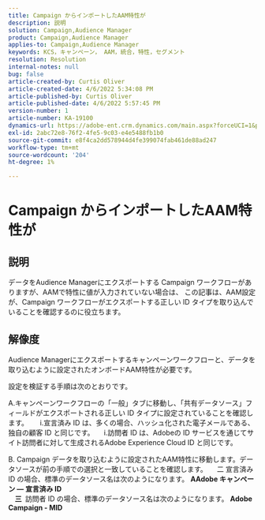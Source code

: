 ```yaml
---
title: Campaign からインポートしたAAM特性が
description: 説明
solution: Campaign,Audience Manager
product: Campaign,Audience Manager
applies-to: Campaign,Audience Manager
keywords: KCS，キャンペーン， AAM，統合，特性，セグメント
resolution: Resolution
internal-notes: null
bug: false
article-created-by: Curtis Oliver
article-created-date: 4/6/2022 5:34:08 PM
article-published-by: Curtis Oliver
article-published-date: 4/6/2022 5:57:45 PM
version-number: 1
article-number: KA-19100
dynamics-url: https://adobe-ent.crm.dynamics.com/main.aspx?forceUCI=1&pagetype=entityrecord&etn=knowledgearticle&id=2a0736be-cfb5-ec11-983f-000d3a5d0cd2
exl-id: 2abc72e8-76f2-4fe5-9c03-e4e5488fb1b0
source-git-commit: e8f4ca2dd578944d4fe399074fab461de88ad247
workflow-type: tm+mt
source-wordcount: '204'
ht-degree: 1%

---
```


# Campaign からインポートしたAAM特性が

## 説明

データをAudience Managerにエクスポートする Campaign ワークフローがありますが、AAMで特性に値が入力されていない場合は、 この記事は、AAM設定が、Campaign ワークフローがエクスポートする正しい ID タイプを取り込んでいることを確認するのに役立ちます。 

## 解像度


Audience Managerにエクスポートするキャンペーンワークフローと、データを取り込むように設定されたオンボードAAM特性が必要です。 

設定を検証する手順は次のとおりです。

A.キャンペーンワークフローの「一般」タブに移動し、「共有データソース」フィールドがエクスポートされる正しい ID タイプに設定されていることを確認します。
     i.宣言済み ID は、多くの場合、ハッシュ化された電子メールである、独自の顧客 ID と同じです。
    i.訪問者 ID は、Adobeの ID サービスを通じてサイト訪問者に対して生成されるAdobe Experience Cloud ID と同じです。

B. Campaign データを取り込むように設定されたAAM特性に移動します。データソースが前の手順での選択と一致していることを確認します。
    二 宣言済み ID の場合、標準のデータソース名は次のようになります。 <b>A</b><b>Adobe キャンペーン — 宣言済み ID
<br>    三 </b> 訪問者 ID の場合、標準のデータソース名は次のようになります。 <b>Adobe Campaign - MID</b>
